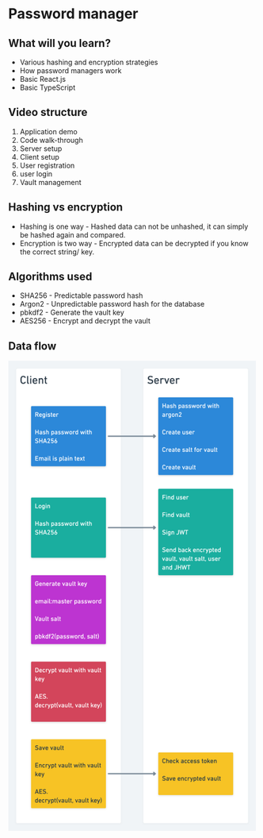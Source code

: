 # Password manager

## What will you learn?
* Various hashing and encryption strategies
* How password managers work
* Basic React.js
* Basic TypeScript

## Video structure
1. Application demo
2. Code walk-through
3. Server setup
4. Client setup
5. User registration
6. user login
7. Vault management

## Hashing vs encryption
* Hashing is one way - Hashed data can not be unhashed, it can simply be hashed again and compared.
* Encryption is two way - Encrypted data can be decrypted if you know the correct string/ key.

## Algorithms used
* SHA256 - Predictable password hash
* Argon2 - Unpredictable password hash for the database
* pbkdf2 - Generate the vault key
* AES256 - Encrypt and decrypt the vault


## Data flow
<img src="./diagram.png" width="500px" />